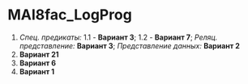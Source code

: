 # MAI8fac_LogProg

1. *Спец. предикаты:* 1.1 - **Вариант 3**; 1.2 - **Вариант 7**; *Реляц. представление:* **Вариант 3**; *Представление данных:* **Вариант 2**
2. **Вариант 21**
3. **Вариант 6**
4. **Вариант 1**